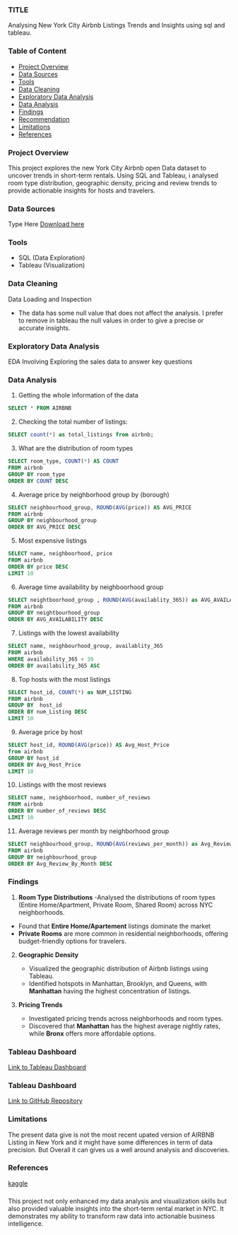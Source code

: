 ### TITLE 
Analysing New York City Airbnb Listings Trends and Insights using sql and tableau.

### Table of Content
- [Project Overview](#project-overview)
- [Data Sources](#data-sources)
- [Tools](#tools)
- [Data Cleaning](#data-cleaning)
- [Exploratory Data Analysis](#exploratory-data-analysis)
- [Data Analysis](#data-analysis)
- [Findings](#findings)
- [Recommendation](#recommendation)
- [Limitations](#limitations)
- [References](#references)

### Project Overview
This project explores the new York City Airbnb open Data dataset to uncover trends in short-term rentals. Using SQL and Tableau, i analysed room type distribution, geographic density, pricing and review trends to provide actionable insights for hosts and travelers.

### Data Sources
Type Here
[Download here](https://www.kaggle.com/datasets/dgomonov/new-york-city-airbnb-open-data)

### Tools
- SQL  (Data Exploration)
- Tableau (Visualization)


### Data Cleaning
Data Loading and Inspection
   - The data has some null value that does not affect the analysis. I prefer to remove in tableau the null values in order to give a precise or accurate insights.


### Exploratory Data Analysis

EDA Involving Exploring the sales data to answer key questions

### Data Analysis

1. Getting the whole information of the data

``` SQL
SELECT * FROM AIRBNB 
```
2. Checking the total number of listings:
   
``` SQL 
SELECT count(*) as total_listings from airbnb;

``` 
3. What are the distribution of room types
   
``` SQL 
SELECT room_type, COUNT(*) AS COUNT 
FROM airbnb
GROUP BY room_type
ORDER BY COUNT DESC

```
4. Average price by neighborhood group by (borough)

``` SQL  
SELECT neighbourhood_group, ROUND(AVG(price)) AS AVG_PRICE
FROM airbnb
GROUP BY neighbourhood_group
ORDER BY AVG_PRICE DESC

```
5. Most expensive listings
   
``` SQL 
SELECT name, neighboorhood, price
FROM airbnb
ORDER BY price DESC
LIMIT 10

```

6. Average time availability by neighboorhood group

``` SQL 
SELECT neightboorhood_group , ROUND(AVG(availablity_365)) as AVG_AVAILABILITY
FROM airbnb
GROUP BY neightbourhood_group
ORDER BY AVG_AVAILABILITY DESC

```
7. Listings with the lowest availability

```  SQL
SELECT name, neighbourhood_group, availablity_365
FROM airbnb
WHERE availability_365 < 30
ORDER BY availability_365 ASC

```
8. Top hosts with the most listings
   
``` SQL
SELECT host_id, COUNT(*) as NUM_LISTING
FROM airbnb
GROUP BY  host_id
ORDER BY num_Listing DESC
LIMIT 10

``` 
9. Average price by host
    
``` SQL 
SELECT host_id, ROUND(AVG(price)) AS Avg_Host_Price
from airbnb
GROUP BY host_id
ORDER BY Avg_Host_Price
LIMIT 10

```

10. Listings with the most reviews

``` SQL
SELECT name, neighboorhood, number_of_reviews
FROM airbnb
ORDER BY number_of_reviews DESC
LIMIT 10

```

11. Average reviews per month by neighborhood group

``` SQL 
SELECT neighbourhood_group, ROUND(AVG(reviews_per_month)) as Avg_Review_By_Month
FROM airbnb
GROUP BY neighbourhood_group
ORDER BY Avg_Review_By_Month DESC

```


### Findings

 1. **Room Type Distributions**
  -Analysed the distributions of room types (Entire Home/Apartment, Private Room, Shared Room) across NYC neighborhoods.
  - Found that **Entire Home/Apartement** listings dominate the market
- **Private Rooms** are more common in residential neighborhoods, offering budget-friendly options for travelers.
  
2. **Geographic Density**
   - Visualized the geographic distribution of Airbnb listings using Tableau.
   - Identified hotspots in Manhattan, Brooklyn, and Queens, with **Manhattan** having the highest concentration of listings.
     
3. **Pricing Trends**
   - Investigated pricing trends across neighborhoods and room types.
   - Discovered that **Manhattan** has the highest average nightly rates, while **Bronx** offers more affordable options.

### Tableau Dashboard
[Link to Tableau Dashboard]() 

### Tableau Dashboard
[Link to GitHub Repository]() 



 ### Limitations
 
The present data give is not the most recent upated version of AIRBNB Listing in New York and it might have some differences in term of data precision. But Overall it can gives us a well around analysis and discoveries.

 ### References

 [kaggle](https://www.kaggle.com/)


 #####
 This project not only enhanced my data analysis and visualization skills but also provided valuable insights into the short-term rental market in NYC. It demonstrates my ability to transform raw data into actionable business intelligence.
